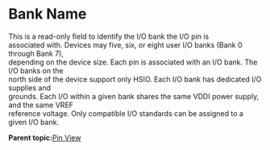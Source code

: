 # Bank Name

This is a read-only field to identify the I/O bank the I/O pin is<br /> associated with. Devices may five, six, or eight user I/O banks \(Bank 0 through Bank 7\),<br /> depending on the device size. Each pin is associated with an I/O bank. The I/O banks on the<br /> north side of the device support only HSIO. Each I/O bank has dedicated I/O supplies and<br /> grounds. Each I/O within a given bank shares the same VDDI power supply, and the same VREF<br /> reference voltage. Only compatible I/O standards can be assigned to a given I/O bank.

**Parent topic:**[Pin View](GUID-8023B5BE-3C02-45BA-843F-F1212520AA65.md)

